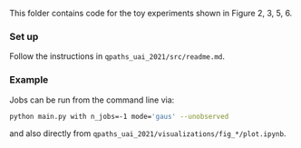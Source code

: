 This folder contains code for the toy experiments shown in Figure 2, 3, 5, 6.

### Set up

Follow the instructions in `qpaths_uai_2021/src/readme.md`.

### Example

Jobs can be run from the command line via:

```bash
python main.py with n_jobs=-1 mode='gaus' --unobserved
```

and also directly from `qpaths_uai_2021/visualizations/fig_*/plot.ipynb`.
